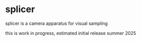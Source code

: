 # splicer

splicer is a camera apparatus for visual sampling

this is work in progress, estimated initial release summer 2025
